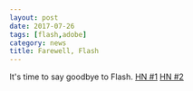 ```yaml
---
layout: post
date: 2017-07-26
tags: [flash,adobe]
category: news
title: Farewell, Flash
---
```


It's time to say goodbye to Flash.
[HN #1](https://news.ycombinator.com/item?id=14848786)
[HN #2](https://news.ycombinator.com/item?id=14854618)
